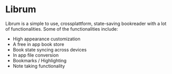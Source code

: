 # Librum

Librum is a simple to use, crossplattform, state-saving bookreader with a lot of functionalities. Some of the functionalities include:
- High appearance customization
- A free in app book store
- Book state syncing across devices
- In app file conversion
- Bookmarks / Highlighting
- Note taking functionality

